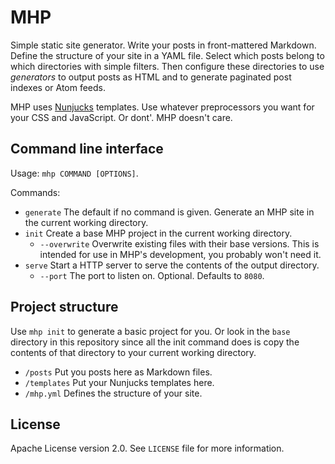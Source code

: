 # MHP

Simple static site generator. Write your posts in front-mattered Markdown. Define the structure of your site in a YAML file. Select which posts belong to which directories with simple filters. Then configure these directories to use *generators* to output posts as HTML and to generate paginated post indexes or Atom feeds.

MHP uses [Nunjucks](https://mozilla.github.io/nunjucks/) templates. Use whatever preprocessors you want for your CSS and JavaScript. Or dont'. MHP doesn't care.

## Command line interface

Usage: `mhp COMMAND [OPTIONS]`.

Commands:

* `generate` The default if no command is given. Generate an MHP site in the current working directory.
* `init` Create a base MHP project in the current working directory.
    * `--overwrite` Overwrite existing files with their base versions. This is intended for use in MHP's development, you probably won't need it.
* `serve` Start a HTTP server to serve the contents of the output directory.
    * `--port` The port to listen on. Optional. Defaults to `8080`.

## Project structure

Use `mhp init` to generate a basic project for you. Or look in the `base` directory in this repository since all the init command does is copy the contents of that directory to your current working directory.

* `/posts` Put you posts here as Markdown files.
* `/templates` Put your Nunjucks templates here.
* `/mhp.yml` Defines the structure of your site.

## License

Apache License version 2.0. See `LICENSE` file for more information.
